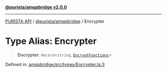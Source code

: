 [**@purista/amqpbridge v2.0.0**](../README.md)

***

[PURISTA API](../../../packages.md) / [@purista/amqpbridge](../README.md) / Encrypter

# Type Alias: Encrypter

> **Encrypter**: `Record`\<`string`, [`EncryptFunctions`](EncryptFunctions.md)\>

Defined in: [amqpbridge/src/types/Encrypter.ts:3](https://github.com/puristajs/purista/blob/master/packages/amqpbridge/src/types/Encrypter.ts#L3)
